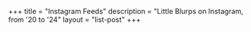 +++
title = "Instagram Feeds"
description = "Little Blurps on Instagram, from '20 to '24"
layout = "list-post"
+++
